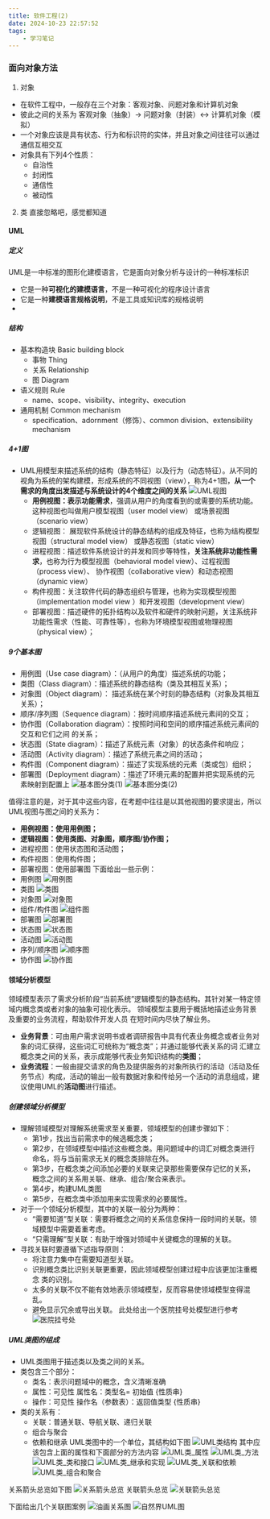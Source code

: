 ```yaml
---
title: 软件工程(2)
date: 2024-10-23 22:57:52
tags:
    - 学习笔记
---
```

### 面向对象方法
1. 对象
- 在软件工程中，一般存在三个对象：客观对象、问题对象和计算机对象
- 彼此之间的关系为 客观对象（抽象）$\rightarrow$ 问题对象（封装）$\leftrightarrow$ 计算机对象（模拟）
- 一个对象应该是具有状态、行为和标识符的实体，并且对象之间往往可以通过通信互相交互
- 对象具有下列4个性质：
  - 自治性
  - 封闭性
  - 通信性
  - 被动性

2. 类
    直接忽略吧，感觉都知道

#### UML
##### 定义
UML是一中标准的图形化建模语言，它是面向对象分析与设计的一种标准标识
- 它是一种**可视化的建模语言**，不是一种可视化的程序设计语言
- 它是一种**建模语言规格说明**，不是工具或知识库的规格说明
- 
##### 结构
- 基本构造块 Basic building block
  - 事物 Thing
  - 关系 Relationship
  - 图   Diagram
- 语义规则 Rule
  - name、scope、visibility、integrity、execution
- 通用机制 Common mechanism
  - specification、adornment（修饰）、common division、extensibility mechanism

##### 4+1图
- UML用模型来描述系统的结构（静态特征）以及行为（动态特征）。从不同的视角为系统的架构建模，形成系统的不同视图（view），称为4+1图，**从一个需求的角度出发描述与系统设计的4个维度之间的关系**
![UML视图](/img/软件工程(2)/UML视图.png)
  - **用例视图：表示功能需求**，强调从用户的角度看到的或需要的系统功能。这种视图也叫做用户模型视图（user model view） 或场景视图（scenario view）
  - 逻辑视图： 展现软件系统设计的静态结构的组成及特征，也称为结构模型视图（structural model view） 或静态视图（static view）
  - 进程视图：描述软件系统设计的并发和同步等特性，**关注系统非功能性需求**，也称为行为模型视图（behavioral model view）、过程视图（process view）、 协作视图（collaborative view）和动态视图（dynamic view）
  - 构件视图：关注软件代码的静态组织与管理，也称为实现模型视图（implementation 
model view ）和开发视图（development view）
  - 部署视图：描述硬件的拓扑结构以及软件和硬件的映射问题，关注系统非功能性需求（性能、可靠性等），也称为环境模型视图或物理视图（physical view）；

##### 9个基本图
-  用例图（Use case diagram）：（从用户的角度）描述系统的功能；
- 类图（Class diagram）：描述系统的静态结构（类及其相互关系）；
- 对象图（Object diagram）： 描述系统在某个时刻的静态结构（对象及其相互关系）；
- 顺序/序列图（Sequence diagram）：按时间顺序描述系统元素间的交互；
- 协作图（Collaboration diagram）：按照时间和空间的顺序描述系统元素间的交互和它们之间
的关系；
- 状态图（State diagram）：描述了系统元素（对象）的状态条件和响应；
- 活动图（Activity diagram）：描述了系统元素之间的活动；
- 构件图（Component diagram）：描述了实现系统的元素（类或包）组织；
- 部署图（Deployment diagram）：描述了环境元素的配置并把实现系统的元素映射到配置上
![基本图分类(1)](/img/软件工程(2)/UML9个基本图(1).png)
![基本图分类(2)](/img/软件工程(2)/UML9个基本图(2).png)

值得注意的是，对于其中这些内容，在考题中往往是以其他视图的要求提出，所以UML视图与图之间的关系为：
- **用例视图：使用用例图；**
- **逻辑视图：使用类图、对象图，顺序图/协作图；**
- 进程视图：使用状态图和活动图；
- 构件视图：使用构件图；
- 部署视图：使用部署图
下面给出一些示例：
- 用例图
![用例图](/img/软件工程(2)/用例图)
- 类图
![类图](/img/软件工程(2)/类图)
- 对象图
![对象图](/img/软件工程(2)/对象图)
- 组件/构件图
![组件图](/img/软件工程(2)/组件图)
- 部署图
![部署图](/img/软件工程(2)/部署图)
- 状态图
![状态图](/img/软件工程(2)/状态图)
- 活动图
![活动图](/img/软件工程(2)/活动图)
- 序列/顺序图
![顺序图](/img/软件工程(2)/顺序图)
- 协作图
![协作图](/img/软件工程(2)/协作图)

#### 领域分析模型
领域模型表示了需求分析阶段“当前系统”逻辑模型的静态结构。其针对某一特定领域内概念类或者对象的抽象可视化表示。
领域模型主要用于概括地描述业务背景及重要的业务流程，帮助软件开发人员
在短时间内尽快了解业务。
- **业务背景**：可由用户需求说明书或者调研报告中具有代表业务概念或者业务对象的词汇获得，这些词汇可统称为“概念类”；并通过能够代表关系的词
汇建立概念类之间的关系，表示成能够代表业务知识结构的**类图**；
- **业务流程**：一般由提交请求的角色及提供服务的对象所执行的活动（活动及任务节点）构成，活动的输出一般有数据对象和传给另一个活动的消息组成，建议使用UML的**活动图**进行描述。

##### 创建领域分析模型
- 理解领域模型对理解系统需求至关重要，领域模型的创建步骤如下：
  - 第1步，找出当前需求中的候选概念类；
  - 第2步，在领域模型中描述这些概念类。用问题域中的词汇对概念类进行命名，将与当前需求无关的概念类排除在外。
  - 第3步，在概念类之间添加必要的关联来记录那些需要保存记忆的关系，概念之间的关系用关联、继承、组合/聚合来表示。
  - 第4步，构建UML类图
  - 第5步，在概念类中添加用来实现需求的必要属性。
- 对于一个领域分析模型，其中的关联一般分为两种：
  - “需要知道”型关联：需要将概念之间的关系信息保持一段时间的关联。领域模型中需要着重考虑。
  - “只需理解”型关联：有助于增强对领域中关键概念的理解的关联。
-  寻找关联时要遵循下述指导原则：
   - 将注意力集中在需要知道型关联。
   - 识别概念类比识别关联更重要，因此领域模型创建过程中应该更加注重概念
类的识别。
   - 太多的关联不仅不能有效地表示领域模型，反而容易使领域模型变得混乱。
   - 避免显示冗余或导出关联。
此处给出一个医院挂号处模型进行参考
![医院挂号处](/img/软件工程(2)/医院挂号处.png)

##### UML类图的组成
- UML类图用于描述类以及类之间的关系。
- 类包含三个部分：
  - 类名：表示问题域中的概念，含义清晰准确
  - 属性：可见性 属性名：类型名= 初始值 {性质串}
  - 操作：可见性 操作名（参数表）：返回值类型 {性质串}
- 类的关系有：
  - 关联：普通关联、导航关联、递归关联
  - 组合与聚合
  - 依赖和继承
UML类图中的一个单位，其结构如下图
![UML类结构](/img/软件工程(2)/UML类结构.png)
其中应该包含上面的属性和下面部分的方法内容 
![UML类_属性](/img/软件工程(2)/UML类_属性.png)
![UML类_方法](/img/软件工程(2)/UML类_方法.png)
![UML类_类和接口](/img/软件工程(2)/UML类_类和接口.png)
![UML类_继承和实现](/img/软件工程(2)/UML类_继承和实现.png)
![UML类_关联和依赖](/img/软件工程(2)/UML类_关联和依赖.png)
![UML类_组合和聚合](/img/软件工程(2)/UML类_组合和聚合.png)

关系箭头总览如下图
![关系箭头总览](/img/软件工程(2)/关系箭头总览.png)
关联箭头总览
![关联箭头总览](/img/软件工程(2)/关联箭头总览.png)

下面给出几个关联图案例
![油画关系图](/img/软件工程(2)/油画关系图.png)
![自然界UML图](/img/软件工程(2)/自然界UML图.png)